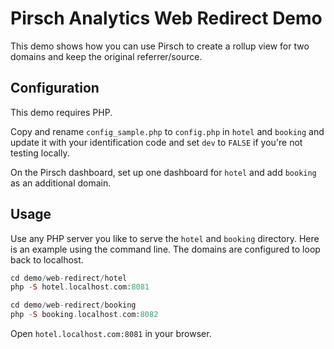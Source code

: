 # Pirsch Analytics Web Redirect Demo

This demo shows how you can use Pirsch to create a rollup view for two domains and keep the original referrer/source.

## Configuration

This demo requires PHP.

Copy and rename `config_sample.php` to `config.php` in `hotel` and `booking` and update it with your identification code and set `dev` to `FALSE` if you're not testing locally.

On the Pirsch dashboard, set up one dashboard for `hotel` and add `booking` as an additional domain.

## Usage

Use any PHP server you like to serve the `hotel` and `booking` directory. Here is an example using the command line. The domains are configured to loop back to localhost.

```php
cd demo/web-redirect/hotel
php -S hotel.localhost.com:8081
```

```php
cd demo/web-redirect/booking
php -S booking.localhost.com:8082
```

Open `hotel.localhost.com:8081` in your browser.
